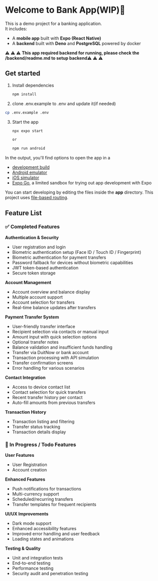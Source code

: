 # Welcome to Bank App(WIP)👋
This is a demo project for a banking application.  
It includes:  
- A **mobile app** built with **Expo (React Native)**  
- A **backend** built with **Deno** and **PostgreSQL** powered by docker
  
⚠️ ⚠️ ⚠️  **This app required backend for running, please check the /backend/readme.md to setup backend**⚠️ ⚠️ ⚠️ 

## Get started

1. Install dependencies

   ```bash
   npm install
   ```

2. clone .env.example to .env and update it(if needed)
```bash
cp .env.example .env
```

3. Start the app

   ```bash
   npx expo start

   or 

   npm run android
   ```

In the output, you'll find options to open the app in a

- [development build](https://docs.expo.dev/develop/development-builds/introduction/)
- [Android emulator](https://docs.expo.dev/workflow/android-studio-emulator/)
- [iOS simulator](https://docs.expo.dev/workflow/ios-simulator/)
- [Expo Go](https://expo.dev/go), a limited sandbox for trying out app development with Expo

You can start developing by editing the files inside the **app** directory. This project uses [file-based routing](https://docs.expo.dev/router/introduction).

## Feature List

### ✅ Completed Features

**Authentication & Security**
- User registration and login
- Biometric authentication setup (Face ID / Touch ID / Fingerprint)
- Biometric authentication for payment transfers
- Password fallback for devices without biometric capabilities
- JWT token-based authentication
- Secure token storage

**Account Management**
- Account overview and balance display
- Multiple account support
- Account selection for transfers
- Real-time balance updates after transfers

**Payment Transfer System**
- User-friendly transfer interface
- Recipient selection via contacts or manual input
- Amount input with quick selection options
- Optional transfer notes
- Balance validation and insufficient funds handling
- Transfer via DuitNow or bank account
- Transaction processing with API simulation
- Transfer confirmation screens
- Error handling for various scenarios

**Contact Integration**
- Access to device contact list
- Contact selection for quick transfers
- Recent transfer history per contact
- Auto-fill amounts from previous transfers

**Transaction History**
- Transaction listing and filtering
- Transfer status tracking
- Transaction details display

### 🔄 In Progress / Todo Features

**User Features**
- User Registration
- Account creation

**Enhanced Features**
- Push notifications for transactions
- Multi-currency support
- Scheduled/recurring transfers
- Transfer templates for frequent recipients

**UI/UX Improvements**
- Dark mode support
- Enhanced accessibility features
- Improved error handling and user feedback
- Loading states and animations

**Testing & Quality**
- Unit and integration tests
- End-to-end testing
- Performance testing
- Security audit and penetration testing
